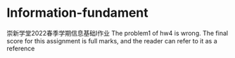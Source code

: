 # Information-fundament
崇新学堂2022春季学期信息基础I作业
The problem1 of hw4 is wrong.
The final score for this assignment is full marks, and the reader can refer to it as a reference
